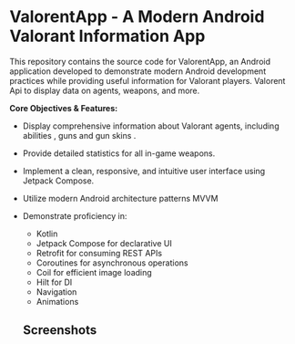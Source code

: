 # ValorentApp - A Modern Android Valorant Information App

This repository contains the source code for ValorentApp, an Android application developed to demonstrate modern Android development practices while providing useful information for Valorant players. Valorent Api to display data on agents, weapons, and more.

**Core Objectives & Features:**

*   Display comprehensive information about Valorant agents, including abilities , guns and gun skins .
*   Provide detailed statistics for all in-game weapons.
*   Implement a clean, responsive, and intuitive user interface using Jetpack Compose.
*   Utilize modern Android architecture patterns  MVVM
*   Demonstrate proficiency in:
    *   Kotlin
    *   Jetpack Compose for declarative UI
    *   Retrofit for consuming REST APIs
    *   Coroutines for asynchronous operations
    *   Coil for efficient image loading
    *   Hilt for DI 
    *   Navigation
    *   Animations

    ## Screenshots

